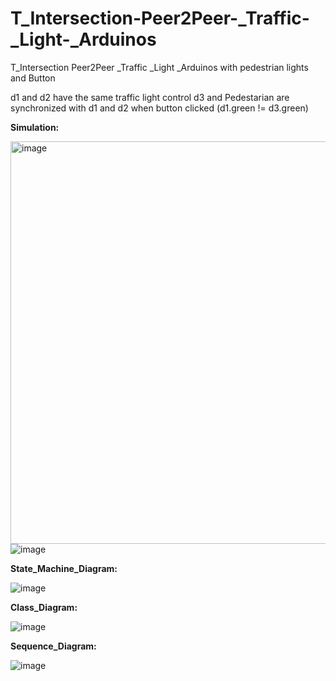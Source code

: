 # T_Intersection-Peer2Peer-_Traffic-_Light-_Arduinos

T_Intersection Peer2Peer _Traffic _Light _Arduinos with pedestrian lights and Button

d1 and d2 have the same traffic light control
d3 and Pedestarian are synchronized with d1 and d2  when button clicked 
(d1.green != d3.green)


**Simulation:**


<img width="644" alt="image" src="https://github.com/user-attachments/assets/fa2ed143-4233-4da0-a059-f2b3d5fe458b">  ![image](https://github.com/user-attachments/assets/5fe9e379-16c2-4300-b253-06ab64d9508d)

**State_Machine_Diagram:**

![image](https://github.com/user-attachments/assets/031e4e52-130b-4a15-8b81-1eb5f0cd957e)


**Class_Diagram:**

![image](https://github.com/user-attachments/assets/11f82ecd-53a3-4d42-8c74-a9bffe65dd0c)

**Sequence_Diagram:**

![image](https://github.com/user-attachments/assets/10c8c4fe-5d0a-4bb5-97fc-fba8ede95397)
